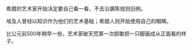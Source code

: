 希腊的艺术家开始决定要自己看一看，不去沿袭陈规则旧例。 

埃及人曾经以知识作为他们的艺术基础；希腊人则开始使用自己的眼睛。

比公元前500年稍早一些，艺术家破天荒第一次胆敢把一只脚画成从正面看的样子。

